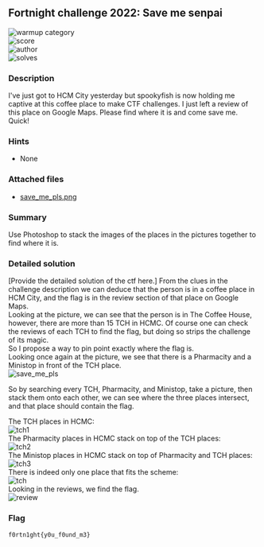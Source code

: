 ## Fortnight challenge 2022: Save me senpai

![warmup category](https://img.shields.io/badge/Category-OSINT-brightgreen.svg)  
![score](https://img.shields.io/badge/Score_after_CTF-200-blue.svg)  
![author](https://img.shields.io/badge/Author-SpookyFish%234588-blue.svg)  
![solves](https://img.shields.io/badge/Solves-25-lightgrey.svg)

### Description
I've just got to HCM City yesterday but spookyfish is now holding me captive at this coffee place to make CTF challenges. I just left a review of this place on Google Maps. Please find where it is and come save me. Quick!

### Hints
- None

### Attached files
- [save_me_pls.png](https://github.com/compsec-hcmus/hcmus-wu/blob/main/write-up/Fortnight%20Challenge%202022/Osint/Save%20me%20senpai/save_me_pls.jpg?raw=true)

### Summary
Use Photoshop to stack the images of the places in the pictures together to find where it is.

### Detailed solution
[Provide the detailed solution of the ctf here.]
From the clues in the challenge description we can deduce that the person is in a coffee place in HCM City, and the flag is in the review section of that place on Google Maps.   
Looking at the picture, we can see that the person is in The Coffee House, however, there are more than 15 TCH in HCMC. Of course one can check the reviews of each TCH to find the flag, but doing so strips the challenge of its magic.  
So I propose a way to pin point exactly where the flag is.  
Looking once again at the picture, we see that there is a Pharmacity and a Ministop in front of the TCH place.  
![save_me_pls](https://user-images.githubusercontent.com/100995040/160240007-2ebf3fcc-72e8-4813-93c1-6c7beeeb6d86.jpg)  
  
So by searching every TCH, Pharmacity, and Ministop, take a picture, then stack them onto each other, we can see where the three places intersect, and that place should contain the flag.  

The TCH places in HCMC:  
![tch1](https://user-images.githubusercontent.com/100995040/160239898-7c2ac801-d9f7-44e2-b7cd-eacd70df915b.png)  
The Pharmacity places in HCMC stack on top of the TCH places:  
![tch2](https://user-images.githubusercontent.com/100995040/160239910-f34c9209-eb1a-4b91-bbcf-ae3362b80311.png)  
The Ministop places in HCMC stack on top of Pharmacity and TCH places:  
![tch3](https://user-images.githubusercontent.com/100995040/160239914-b66df000-a1a7-4d41-95ae-367c04177d83.png)  
There is indeed only one place that fits the scheme:  
![tch](https://user-images.githubusercontent.com/100995040/160239920-926c20f4-329a-47f5-b691-e83d8c875ec8.png)  
Looking in the reviews, we find the flag.  
![review](https://user-images.githubusercontent.com/100995040/160239925-8d74e39a-8b2f-4603-8320-4dfce1787183.png)  

### Flag
```
f0rtn1ght{y0u_f0und_m3}
```
